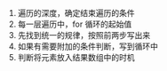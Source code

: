 1. 遍历的深度，确定结束遍历的条件
2. 每一层遍历中，for 循环的起始值
3. 先找到统一的规律，按照前两步写出来
4. 如果有需要附加的条件判断，写到循环中
5. 判断将元素放入结果数组中的时机
